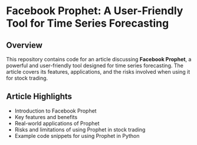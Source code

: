 # Facebook Prophet: A User-Friendly Tool for Time Series Forecasting

## Overview

This repository contains code for an  article discussing **Facebook Prophet**, a powerful and user-friendly tool designed for time series forecasting. The article covers its features, applications, and the risks involved when using it for stock trading.

## Article Highlights

- Introduction to Facebook Prophet
- Key features and benefits
- Real-world applications of Prophet
- Risks and limitations of using Prophet in stock trading
- Example code snippets for using Prophet in Python

